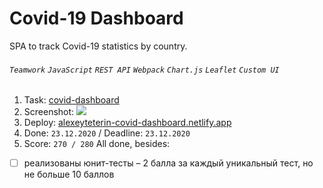 # Covid-19 Dashboard
SPA to track Covid-19 statistics by country.
###### `Teamwork` `JavaScript` `REST API` `Webpack` `Chart.js` `Leaflet` `Custom UI`

1. Task: [covid-dashboard](https://github.com/rolling-scopes-school/tasks/blob/master/tasks/covid-dashboard.md)
2. Screenshot: 
![](https://user-images.githubusercontent.com/59282193/104051764-7ae65c80-520a-11eb-9e6d-2f632b9a5430.png)
3. Deploy:
[alexeyteterin-covid-dashboard.netlify.app](https://alexeyteterin-covid-dashboard.netlify.app/)
4. Done: `23.12.2020` / Deadline: `23.12.2020`
5. Score: `270 / 280`
All done, besides:
- [ ] реализованы юнит-тесты – 2 балла за каждый уникальный тест, но не больше 10 баллов
